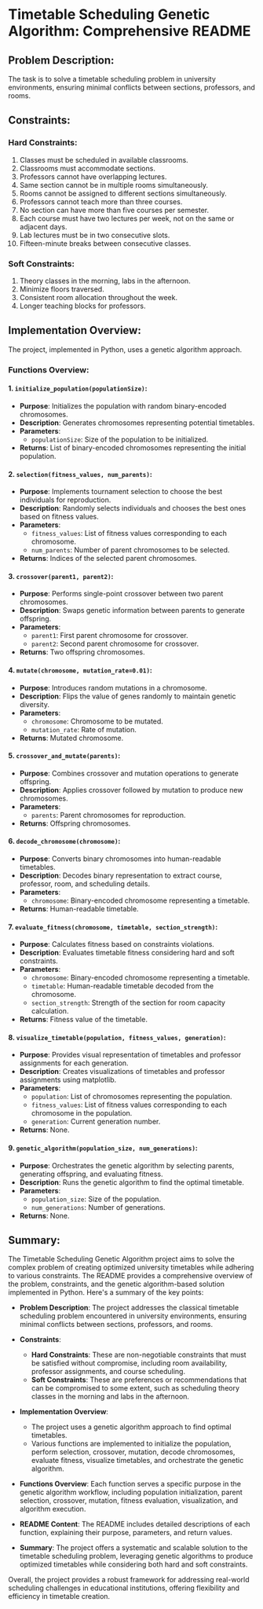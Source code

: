 # Timetable Scheduling Genetic Algorithm: Comprehensive README

## Problem Description:
The task is to solve a timetable scheduling problem in university environments, ensuring minimal conflicts between sections, professors, and rooms. 

## Constraints:
### Hard Constraints:
1. Classes must be scheduled in available classrooms.
2. Classrooms must accommodate sections.
3. Professors cannot have overlapping lectures.
4. Same section cannot be in multiple rooms simultaneously.
5. Rooms cannot be assigned to different sections simultaneously.
6. Professors cannot teach more than three courses.
7. No section can have more than five courses per semester.
8. Each course must have two lectures per week, not on the same or adjacent days.
9. Lab lectures must be in two consecutive slots.
10. Fifteen-minute breaks between consecutive classes.

### Soft Constraints:
1. Theory classes in the morning, labs in the afternoon.
2. Minimize floors traversed.
3. Consistent room allocation throughout the week.
4. Longer teaching blocks for professors.

## Implementation Overview:
The project, implemented in Python, uses a genetic algorithm approach.

### Functions Overview:

#### 1. `initialize_population(populationSize)`:
   - **Purpose**: Initializes the population with random binary-encoded chromosomes.
   - **Description**: Generates chromosomes representing potential timetables.
   - **Parameters**:
     - `populationSize`: Size of the population to be initialized.
   - **Returns**: List of binary-encoded chromosomes representing the initial population.

#### 2. `selection(fitness_values, num_parents)`:
   - **Purpose**: Implements tournament selection to choose the best individuals for reproduction.
   - **Description**: Randomly selects individuals and chooses the best ones based on fitness values.
   - **Parameters**:
     - `fitness_values`: List of fitness values corresponding to each chromosome.
     - `num_parents`: Number of parent chromosomes to be selected.
   - **Returns**: Indices of the selected parent chromosomes.

#### 3. `crossover(parent1, parent2)`:
   - **Purpose**: Performs single-point crossover between two parent chromosomes.
   - **Description**: Swaps genetic information between parents to generate offspring.
   - **Parameters**:
     - `parent1`: First parent chromosome for crossover.
     - `parent2`: Second parent chromosome for crossover.
   - **Returns**: Two offspring chromosomes.

#### 4. `mutate(chromosome, mutation_rate=0.01)`:
   - **Purpose**: Introduces random mutations in a chromosome.
   - **Description**: Flips the value of genes randomly to maintain genetic diversity.
   - **Parameters**:
     - `chromosome`: Chromosome to be mutated.
     - `mutation_rate`: Rate of mutation.
   - **Returns**: Mutated chromosome.

#### 5. `crossover_and_mutate(parents)`:
   - **Purpose**: Combines crossover and mutation operations to generate offspring.
   - **Description**: Applies crossover followed by mutation to produce new chromosomes.
   - **Parameters**:
     - `parents`: Parent chromosomes for reproduction.
   - **Returns**: Offspring chromosomes.

#### 6. `decode_chromosome(chromosome)`:
   - **Purpose**: Converts binary chromosomes into human-readable timetables.
   - **Description**: Decodes binary representation to extract course, professor, room, and scheduling details.
   - **Parameters**:
     - `chromosome`: Binary-encoded chromosome representing a timetable.
   - **Returns**: Human-readable timetable.

#### 7. `evaluate_fitness(chromosome, timetable, section_strength)`:
   - **Purpose**: Calculates fitness based on constraints violations.
   - **Description**: Evaluates timetable fitness considering hard and soft constraints.
   - **Parameters**:
     - `chromosome`: Binary-encoded chromosome representing a timetable.
     - `timetable`: Human-readable timetable decoded from the chromosome.
     - `section_strength`: Strength of the section for room capacity calculation.
   - **Returns**: Fitness value of the timetable.

#### 8. `visualize_timetable(population, fitness_values, generation)`:
   - **Purpose**: Provides visual representation of timetables and professor assignments for each generation.
   - **Description**: Creates visualizations of timetables and professor assignments using matplotlib.
   - **Parameters**:
     - `population`: List of chromosomes representing the population.
     - `fitness_values`: List of fitness values corresponding to each chromosome in the population.
     - `generation`: Current generation number.
   - **Returns**: None.

#### 9. `genetic_algorithm(population_size, num_generations)`:
   - **Purpose**: Orchestrates the genetic algorithm by selecting parents, generating offspring, and evaluating fitness.
   - **Description**: Runs the genetic algorithm to find the optimal timetable.
   - **Parameters**:
     - `population_size`: Size of the population.
     - `num_generations`: Number of generations.
   - **Returns**: None.
## Summary:

The Timetable Scheduling Genetic Algorithm project aims to solve the complex problem of creating optimized university timetables while adhering to various constraints. The README provides a comprehensive overview of the problem, constraints, and the genetic algorithm-based solution implemented in Python. Here's a summary of the key points:

- **Problem Description**: The project addresses the classical timetable scheduling problem encountered in university environments, ensuring minimal conflicts between sections, professors, and rooms.

- **Constraints**: 
  - **Hard Constraints**: These are non-negotiable constraints that must be satisfied without compromise, including room availability, professor assignments, and course scheduling.
  - **Soft Constraints**: These are preferences or recommendations that can be compromised to some extent, such as scheduling theory classes in the morning and labs in the afternoon.

- **Implementation Overview**: 
  - The project uses a genetic algorithm approach to find optimal timetables.
  - Various functions are implemented to initialize the population, perform selection, crossover, mutation, decode chromosomes, evaluate fitness, visualize timetables, and orchestrate the genetic algorithm.

- **Functions Overview**: Each function serves a specific purpose in the genetic algorithm workflow, including population initialization, parent selection, crossover, mutation, fitness evaluation, visualization, and algorithm execution.

- **README Content**: The README includes detailed descriptions of each function, explaining their purpose, parameters, and return values.

- **Summary**: The project offers a systematic and scalable solution to the timetable scheduling problem, leveraging genetic algorithms to produce optimized timetables while considering both hard and soft constraints.

Overall, the project provides a robust framework for addressing real-world scheduling challenges in educational institutions, offering flexibility and efficiency in timetable creation.
